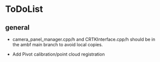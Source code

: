 # ToDoList


## general
- camera_panel_manager.cpp/h and CRTKInterface.cpp/h should be in the ambf main branch to avoid local copies.

- Add Pivot calibration/point cloud registration